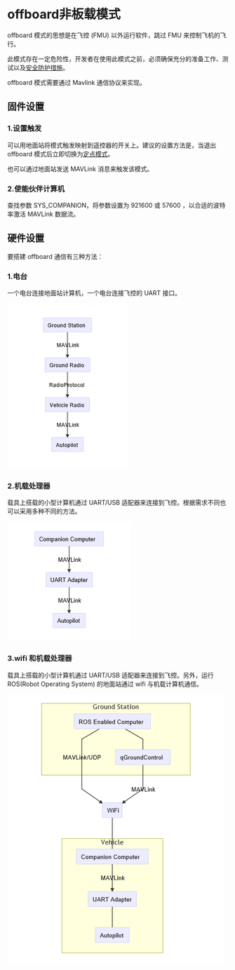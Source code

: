# offboard非板载模式

offboard 模式的思想是在飞控 (FMU) 以外运行软件，跳过 FMU 来控制飞机的飞行。

此模式存在一定危险性，开发者在使用此模式之前，必须确保充分的准备工作、测试以及[安全防护措施](../safety/offboard_loss_safety.md)。

offboard 模式需要通过 Mavlink 通信协议来实现。

## 固件设置

### 1.设置触发

可以用地面站将模式触发映射到遥控器的开关上。建议的设置方法是，当退出 offboard 模式后立即切换为[定点模式](position.md)。

也可以通过地面站发送 MAVLink 消息来触发该模式。

### 2.使能伙伴计算机

查找参数 SYS_COMPANION，将参数设置为 921600 或 57600 ，以合适的波特率激活 MAVLink 数据流。

## 硬件设置

要搭建 offboard 通信有三种方法：

### 1.电台

一个电台连接地面站计算机，一个电台连接飞控的 UART 接口。

![offboard_1](../mod/offboard_1.png)

### 2.机载处理器

载具上搭载的小型计算机通过 UART/USB 适配器来连接到飞控。根据需求不同也可以采用多种不同的方法。

![offboard_2](../mod/offboard_2.png)



### 3.wifi 和机载处理器

载具上搭载的小型计算机通过 UART/USB 适配器来连接到飞控。另外，运行 ROS(Robot Operating System) 的地面站通过 wifi 与机载计算机通信。

![offboard_3](../mod/offboard_3.png)





